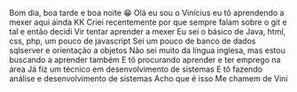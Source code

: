 
Bom dia, boa tarde e boa noite 😁
Olá eu sou o Vinícius eu tô aprendendo a mexer aqui ainda KK
Criei recentemente por que sempre falam sobre o git e tal e então decidi
Vir tentar aprender a mexer
Eu sei o básico de Java, html, css, php, um pouco de javascript
Sei um pouco de banco de dados sqlserver e orientação a objetos
Não sei muito da língua inglesa, mas estou buscando a aprender também
E tô procurando aprender e ter emprego na área
Já fiz um técnico em desenvolvimento de sistemas
E tô fazendo análise e desenvolvimento de sistemas 
Acho que é isso 
Me chamem de Vini
